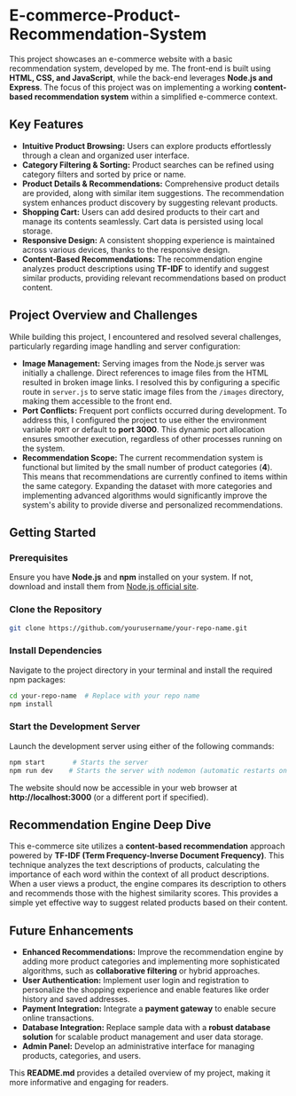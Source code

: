 # E-commerce-Product-Recommendation-System

This project showcases an e-commerce website with a basic recommendation system, developed by me. The front-end is built using **HTML, CSS, and JavaScript**, while the back-end leverages **Node.js and Express**. The focus of this project was on implementing a working **content-based recommendation system** within a simplified e-commerce context.

## Key Features

- **Intuitive Product Browsing:** Users can explore products effortlessly through a clean and organized user interface.
- **Category Filtering & Sorting:** Product searches can be refined using category filters and sorted by price or name.
- **Product Details & Recommendations:** Comprehensive product details are provided, along with similar item suggestions. The recommendation system enhances product discovery by suggesting relevant products.
- **Shopping Cart:** Users can add desired products to their cart and manage its contents seamlessly. Cart data is persisted using local storage.
- **Responsive Design:** A consistent shopping experience is maintained across various devices, thanks to the responsive design.
- **Content-Based Recommendations:** The recommendation engine analyzes product descriptions using **TF-IDF** to identify and suggest similar products, providing relevant recommendations based on product content.

## Project Overview and Challenges

While building this project, I encountered and resolved several challenges, particularly regarding image handling and server configuration:

- **Image Management:** Serving images from the Node.js server was initially a challenge. Direct references to image files from the HTML resulted in broken image links. I resolved this by configuring a specific route in `server.js` to serve static image files from the `/images` directory, making them accessible to the front end.
- **Port Conflicts:** Frequent port conflicts occurred during development. To address this, I configured the project to use either the environment variable `PORT` or default to **port 3000**. This dynamic port allocation ensures smoother execution, regardless of other processes running on the system.
- **Recommendation Scope:** The current recommendation system is functional but limited by the small number of product categories (**4**). This means that recommendations are currently confined to items within the same category. Expanding the dataset with more categories and implementing advanced algorithms would significantly improve the system's ability to provide diverse and personalized recommendations.

## Getting Started

### Prerequisites  
Ensure you have **Node.js** and **npm** installed on your system. If not, download and install them from [Node.js official site](https://nodejs.org/).

### Clone the Repository  
```bash
git clone https://github.com/yourusername/your-repo-name.git
```

### Install Dependencies  
Navigate to the project directory in your terminal and install the required npm packages:  
```bash
cd your-repo-name  # Replace with your repo name
npm install
```

### Start the Development Server  
Launch the development server using either of the following commands:  
```bash
npm start       # Starts the server
npm run dev    # Starts the server with nodemon (automatic restarts on file changes)
```

The website should now be accessible in your web browser at **http://localhost:3000** (or a different port if specified).

## Recommendation Engine Deep Dive

This e-commerce site utilizes a **content-based recommendation** approach powered by **TF-IDF (Term Frequency-Inverse Document Frequency)**. This technique analyzes the text descriptions of products, calculating the importance of each word within the context of all product descriptions. When a user views a product, the engine compares its description to others and recommends those with the highest similarity scores. This provides a simple yet effective way to suggest related products based on their content.

## Future Enhancements

- **Enhanced Recommendations:** Improve the recommendation engine by adding more product categories and implementing more sophisticated algorithms, such as **collaborative filtering** or hybrid approaches.
- **User Authentication:** Implement user login and registration to personalize the shopping experience and enable features like order history and saved addresses.
- **Payment Integration:** Integrate a **payment gateway** to enable secure online transactions.
- **Database Integration:** Replace sample data with a **robust database solution** for scalable product management and user data storage.
- **Admin Panel:** Develop an administrative interface for managing products, categories, and users.

This **README.md** provides a detailed overview of my project, making it more informative and engaging for readers.  
